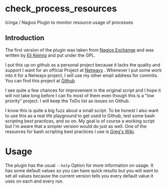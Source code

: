 check_process_resources
=======================

Icinga / Nagios Plugin to monitor resource usage of processes

Introduction
------------

The first version of the plugin was taken from [Nagios Exchange](http://exchange.nagios.org/directory/Plugins/Operating-Systems/Linux/Check-Process-Resources/details) and was written by [Eli Keimig](http://www.ektechnologies.com/) and put under the GPL.

I put this up on github as a personal project because it lacks the quality and support I want for an official Project at [Netways](https://www.netways.org/) . Whenever I put some work into it for a Netways project, I will use my other email address for commits. You can find this project at [Github](https://github.com/widhalmt/check_process_resources)

I see quite a few chances for improvement in the original script and I hope it will not take long before I can fix most of them even though this is a "low priority" project. I will keep the ToDo list as issues on Github.

I know this is quite a big fuzz about a small script. To be honest I also want to use this as a real life playground to get used to Github, test some bash scripting best practices, and so on. My goal is of course a working script but I'm aware that a simpler version would do just as well. One of the resources for bash scripting best practices I use is [Greg's Wiki](http://mywiki.wooledge.org/BashGuide/Practices).

Usage
=====

The plugin has the usual `--help` Option for more information on usage. It has some default values so you can have quick results but you will want to set all values because the current version tells you every default value it uses on each and every run.

